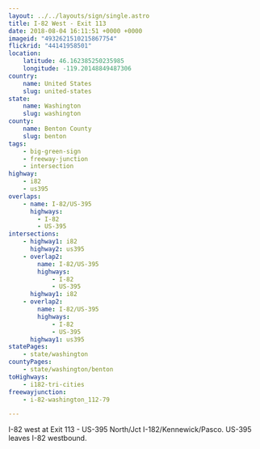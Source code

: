 ```yaml
---
layout: ../../layouts/sign/single.astro
title: I-82 West - Exit 113
date: 2018-08-04 16:11:51 +0000 +0000
imageid: "4932621510215867754"
flickrid: "44141958501"
location:
    latitude: 46.162385250235985
    longitude: -119.20148849487306
country:
    name: United States
    slug: united-states
state:
    name: Washington
    slug: washington
county:
    name: Benton County
    slug: benton
tags:
    - big-green-sign
    - freeway-junction
    - intersection
highway:
    - i82
    - us395
overlaps:
    - name: I-82/US-395
      highways:
        - I-82
        - US-395
intersections:
    - highway1: i82
      highway2: us395
    - overlap2:
        name: I-82/US-395
        highways:
            - I-82
            - US-395
      highway1: i82
    - overlap2:
        name: I-82/US-395
        highways:
            - I-82
            - US-395
      highway1: us395
statePages:
    - state/washington
countyPages:
    - state/washington/benton
toHighways:
    - i182-tri-cities
freewayjunction:
    - i-82-washington_112-79

---
```

I-82 west at Exit 113 - US-395 North/Jct I-182/Kennewick/Pasco.  US-395 leaves I-82 westbound.